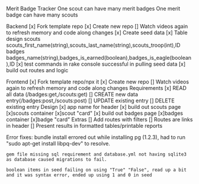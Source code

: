 Merit Badge Tracker
    One scout can have many merit badges
    One merit badge can have many scouts

Backend
	[x] Fork template repo
	[x] Create new repo
    [] Watch videos again to refresh memory and code along changes
	[x] Create seed data
    [x] Table design
        scouts
            scouts_first_name(string),scouts_last_name(string),scouts_troop(int),ID
        badges
            badges_name(string),badges_is_earned(boolean),badges_is_eagle(boolean),ID
    [x] test commands in rake console successful in pulling seed data
    [x] build out routes and logic


Frontend
	[x] Fork template repo/npx it
	[x] Create new repo
    [] Watch videos again to refresh memory and code along changes
    Requirements
	    [x] READ all data (/badges:get,/scouts:get)
	    [] CREATE new data entry(/badges:post,/scouts:post)
	    [] UPDATE existing entry
	    [] DELETE existing entry
    Design
        [x] app name for header
        [x] build out scouts page
            [x]scouts container
            [x]scout "card"
        [x] build out badges page
            [x]badges container
            [x]badge "card"
    Extras
        [] Add routes with filters
		[] Routes are links in header
		[] Present results in formatted tables/printable reports

Error fixes:
    bundle install errored out while installing pg (1.2.3), had to run "sudo apt-get install libpq-dev" to resolve.

    gem file missing sql requirement and database.yml not having sqlite3 as database caused migrations to fail.

    boolean items in seed failing on using "True" "False", read up a bit and it was syntax error, ended up using 1 and 0 in seed

